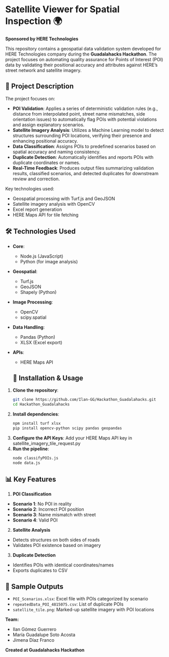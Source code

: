 # Satellite Viewer for Spatial Inspection 🌍

**Sponsored by HERE Technologies**

This repository contains a geospatial data validation system developed for HERE Technologies company during the **Guadalahacks Hackathon**. The project focuses on automating quality assurance for Points of Interest (POI) data by validating their positional accuracy and attributes against HERE’s street network and satellite imagery.

## 📌 Project Description

The project focuses on:
- **POI Validation**:
Applies a series of deterministic validation rules (e.g., distance from interpolated point, street name mismatches, side orientation issues) to automatically flag POIs with potential violations and assign explanatory scenarios.
- **Satellite Imagery Analysis**: Utilizes a Machine Learning model to detect structures surrounding POI locations, verifying their presence and enhancing positional accuracy.
- **Data Classification**: Assigns POIs to predefined scenarios based on spatial accuracy and naming consistency.
- **Duplicate Detection**: Automatically identifies and reports POIs with duplicate coordinates or names.
- **Real-Time Feedback**: Produces output files summarizing validation results, classified scenarios, and detected duplicates for downstream review and correction.

Key technologies used:
- Geospatial processing with Turf.js and GeoJSON
- Satellite imagery analysis with OpenCV
- Excel report generation
- HERE Maps API for tile fetching

## 🛠 Technologies Used

- **Core**: 
  - Node.js (JavaScript) 
  - Python (for image analysis)
- **Geospatial**: 
  - Turf.js 
  - GeoJSON 
  - Shapely (Python)
- **Image Processing**: 
  - OpenCV 
  - scipy.spatial
- **Data Handling**: 
  - Pandas (Python) 
  - XLSX (Excel export)
- **APIs**: 
  - HERE Maps API
    
  ## 🚀 Installation & Usage

1. **Clone the repository**:
   ```bash
   git clone https://github.com/Ilan-GG/Hackathon_Guadalahacks.git
   cd Hackathon_Guadalahacks
2. **Install dependencies**:
   ```bash
   npm install turf xlsx
   pip install opencv-python scipy pandas geopandas
4. **Configure the API Keys**:
   Add your HERE Maps API key in satellite_imagery_tile_request.py
6. **Run the pipeline**:
   ```bash
   node classifyPOIs.js
   node data.js  

## 📊 Key Features
1. **POI Classification**

- **Scenario 1**: No POI in reality 
- **Scenario 2**: Incorrect POI position
- **Scenario 3**: Name mismatch with street
- **Scenario 4**: Valid POI

2. **Satellite Analysis**

- Detects structures on both sides of roads  
- Validates POI existence based on imagery  

3. **Duplicate Detection**

- Identifies POIs with identical coordinates/names  
- Exports duplicates to CSV  

## 📄 Sample Outputs

- `POI_Scenarios.xlsx`: Excel file with POIs categorized by scenario  
- `repeatedData_POI_4815075.csv`: List of duplicate POIs  
- `satellite_tile.png`: Marked-up satellite imagery with POI locations

**Team:**
- Ilan Gómez Guerrero
- María Guadalupe Soto Acosta
- Jimena Díaz Franco

**Created at Guadalahacks Hackathon**

